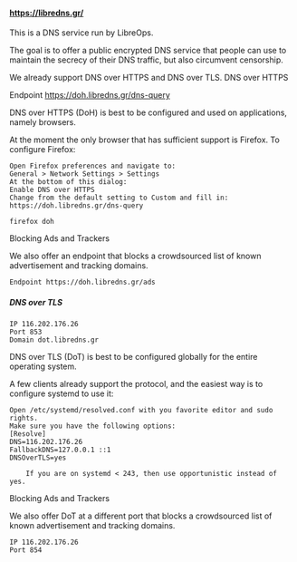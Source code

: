 #### https://libredns.gr/



This is a DNS service run by LibreOps.

The goal is to offer a public encrypted DNS service that people can use to maintain the secrecy of their DNS traffic, but also circumvent censorship.

We already support DNS over HTTPS and DNS over TLS.
DNS over HTTPS

Endpoint https://doh.libredns.gr/dns-query

  DNS over HTTPS (DoH) is best to be configured and used on applications, namely browsers.

At the moment the only browser that has sufficient support is Firefox. To configure Firefox:

    Open Firefox preferences and navigate to:
    General > Network Settings > Settings
    At the bottom of this dialog:
    Enable DNS over HTTPS
    Change from the default setting to Custom and fill in:
    https://doh.libredns.gr/dns-query

    firefox doh

Blocking Ads and Trackers

  We also offer an endpoint that blocks a crowdsourced list of known advertisement and tracking domains.

    Endpoint https://doh.libredns.gr/ads



##### DNS over TLS

    IP 116.202.176.26
    Port 853
    Domain dot.libredns.gr

  DNS over TLS (DoT) is best to be configured globally for the entire operating system.

A few clients already support the protocol, and the easiest way is to configure systemd to use it:

    Open /etc/systemd/resolved.conf with you favorite editor and sudo rights.
    Make sure you have the following options:
    [Resolve]
    DNS=116.202.176.26
    FallbackDNS=127.0.0.1 ::1
    DNSOverTLS=yes

        If you are on systemd < 243, then use opportunistic instead of yes. 

Blocking Ads and Trackers

  We also offer DoT at a different port that blocks a crowdsourced list of known advertisement and tracking domains.

    IP 116.202.176.26
    Port 854
